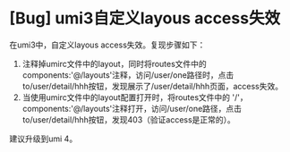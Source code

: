 # [Bug] umi3自定义layous access失效

在umi3中，自定义layous access失效。复现步骤如下：

1. 注释掉umirc文件中的layout，同时将routes文件中的components:'@/layouts'注释，访问/user/one路径时，点击to/user/detail/hhh按钮，发现展示了/user/detail/hhh页面，access失效。
2. 当使用umirc文件中的layout配置打开时，将routes文件中的 '/'，components:'@/layouts'注释打开，访问/user/one路径，点击to/user/detail/hhh按钮，发现403（验证access是正常的）。

建议升级到umi 4。
